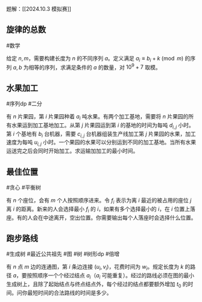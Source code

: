 题解：[[2024.10.3 模拟赛]]

## 旋律的总数

#数学 

给定 $n,m$，需要构建长度为 $n$ 的不同序列 $a$。定义满足 $a_i\equiv b_i+k\pmod m$ 的序列 $a,b$ 为相等的序列，求满足条件的 $a$ 的数量，对 $10^9+7$ 取模。

## 水果加工

#序列dp #二分 

有 $n$ 片果园，第 $i$ 片果园种着 $a_i$ 吨水果。有两个加工基地，需要将 $n$ 片果园的所有水果运到加工基地加工。从第 $j$ 片果园运到第 $i$ 的基地的时间为每吨 $d_{i,j}$ 小时。第 $i$ 个基地有 $b_i$ 台机器，需要 $c_{i,j}$ 台机器组装生产线加工第 $j$ 片果园的水果，加工速度为每吨 $u_{i,j}$ 小时。一个果园的水果可以分别运到不同的加工基地。当所有水果运送完之后会同时开始加工。求运输加加工的最小时间。

## 最佳位置

#贪心 #平衡树 

有 $n$ 个座位，会有 $m$ 个人按照顺序进来。令 $f_i$ 表示为离 $i$ 最近的被占用的座位 $j$ 离 $i$ 的距离。新来的人会选择最小 $f_i$ 的 $i$，如果有多个选择最小的 $i$，在 $i$ 位置上落座。有的人会在中途离开，空出位置。你需要输出每个人落座时会选择什么位置。

## 跑步路线

#生成树 #最近公共祖先 #图 #树 #树形dp #倍增 

有 $n$ 点 $m$ 边的连通图，第 $i$ 条边连接 $(u_i,v_i)$，花费时间为 $w_i$。规定长度为 $k$ 的路径 $a$，要按照顺序一个个经过结点 $a_i$（$a_i$ 可能重复）。经过的路线必须在图的最小生成树上，且除了起始结点与终点结点外，每个经过的结点都要额外增加 $t_0$ 的时间。问你最短时间的合法路线的时间是多少。